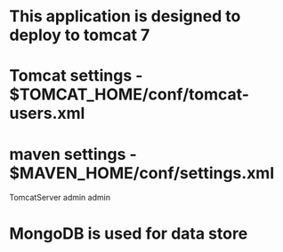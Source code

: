 # This application is designed to deploy to tomcat 7

# Tomcat settings - $TOMCAT_HOME/conf/tomcat-users.xml
<role rolename="manager-gui"/>
<role rolename="manager-script"/>
<user username="admin" password="admin" roles="manager-gui,manager-script" />

# maven settings - $MAVEN_HOME/conf/settings.xml
<server>
    <id>TomcatServer</id>
    <username>admin</username>
    <password>admin</password>
</server>

# MongoDB is used for data store

